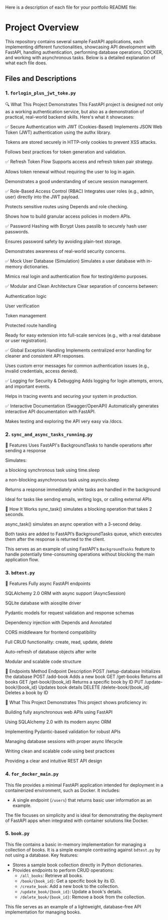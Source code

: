 Here is a description of each file for your portfolio README file:
# Project Overview
This repository contains several sample FastAPI applications, each implementing different functionalities, showcasing API development with FastAPI, handling authentication, performing database operations, DOCKER, and working with asynchronous tasks. Below is a detailed explanation of what each file does.
## Files and Descriptions
### 1. `forlogin_plus_jwt_toke.py` 
🔍 What This Project Demonstrates
This FastAPI project is designed not only as a working authentication service, but also as a demonstration of practical, real-world backend skills. Here's what it showcases:

✅ Secure Authentication with JWT (Cookies-Based)
Implements JSON Web Token (JWT) authentication using the authx library.

Tokens are stored securely in HTTP-only cookies to prevent XSS attacks.

Follows best practices for token generation and validation.

✅ Refresh Token Flow
Supports access and refresh token pair strategy.

Allows token renewal without requiring the user to log in again.

Demonstrates a good understanding of secure session management.

✅ Role-Based Access Control (RBAC)
Integrates user roles (e.g., admin, user) directly into the JWT payload.

Protects sensitive routes using Depends and role checking.

Shows how to build granular access policies in modern APIs.

✅ Password Hashing with Bcrypt
Uses passlib to securely hash user passwords.

Ensures password safety by avoiding plain-text storage.

Demonstrates awareness of real-world security concerns.

✅ Mock User Database (Simulation)
Simulates a user database with in-memory dictionaries.

Mimics real login and authentication flow for testing/demo purposes.

✅ Modular and Clean Architecture
Clear separation of concerns between:

Authentication logic

User verification

Token management

Protected route handling

Ready for easy extension into full-scale services (e.g., with a real database or user registration).

✅ Global Exception Handling
Implements centralized error handling for cleaner and consistent API responses.

Uses custom error messages for common authentication issues (e.g., invalid credentials, access denied).

✅ Logging for Security & Debugging
Adds logging for login attempts, errors, and important events.

Helps in tracing events and securing your system in production.

✅ Interactive Documentation (Swagger/OpenAPI)
Automatically generates interactive API documentation with FastAPI.

Makes testing and exploring the API very easy via /docs.
### 2. `sync_and_async_tasks_running.py` 
🚀 Features
Uses FastAPI's BackgroundTasks to handle operations after sending a response

Simulates:

a blocking synchronous task using time.sleep

a non-blocking asynchronous task using asyncio.sleep

Returns a response immediately while tasks are handled in the background

Ideal for tasks like sending emails, writing logs, or calling external APIs

📌 How It Works
sync_task() simulates a blocking operation that takes 2 seconds.

async_task() simulates an async operation with a 3-second delay.

Both tasks are added to FastAPI’s BackgroundTasks queue, which executes them after the response is returned to the client.

This serves as an example of using FastAPI's `BackgroundTasks` feature to handle potentially time-consuming operations without blocking the main application flow.
### 3. `bdtest.py` 
🚀 Features
Fully async FastAPI endpoints

SQLAlchemy 2.0 ORM with async support (AsyncSession)

SQLite database with aiosqlite driver

Pydantic models for request validation and response schemas

Dependency injection with Depends and Annotated

CORS middleware for frontend compatibility

Full CRUD functionality: create, read, update, delete

Auto-refresh of database objects after write

Modular and scalable code structure

📁 Endpoints
Method	Endpoint	Description
POST	/setup-database	Initializes the database
POST	/add-book	Adds a new book
GET	/get-books	Returns all books
GET	/get-book/{book_id}	Returns a specific book by ID
PUT	/update-book/{book_id}	Updates book details
DELETE	/delete-book/{book_id}	Deletes a book by ID

🧠 What This Project Demonstrates
This project shows proficiency in:

Building fully asynchronous web APIs using FastAPI

Using SQLAlchemy 2.0 with its modern async ORM

Implementing Pydantic-based validation for robust APIs

Managing database sessions with proper async lifecycle

Writing clean and scalable code using best practices

Providing a clear and intuitive REST API design
### 4. `for_docker_main.py` 
This file provides a minimal FastAPI application intended for deployment in a containerized environment, such as Docker. It includes:
- A single endpoint (`/users`) that returns basic user information as an example.

The file focuses on simplicity and is ideal for demonstrating the deployment of FastAPI apps when integrated with container solutions like Docker.
### 5. `book.py` 
This file contains a basic in-memory implementation for managing a collection of books. It is a simple example contrasting against `bdtest.py` by not using a database. Key features:
- Stores a sample book collection directly in Python dictionaries.
- Provides endpoints to perform CRUD operations:
    - `/all_books`: Retrieve all books.
    - `/book/{book_id}`: Get a specific book by its ID.
    - `/create_book`: Add a new book to the collection.
    - `/update_book/{book_id}`: Update a book's details.
    - `/delete_book/{book_id}`: Remove a book from the collection.

This file serves as an example of a lightweight, database-free API implementation for managing books.
